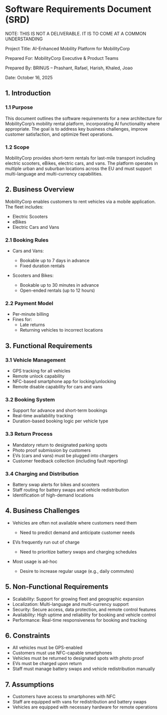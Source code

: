 # Software Requirements Document (SRD)

NOTE: THIS IS NOT A DELIVERABLE. IT IS TO COME AT A COMMON UNDERSTANDING

Project Title: AI-Enhanced Mobility Platform for MobilityCorp

Prepared For: MobilityCorp Executive &amp; Product Teams

Prepared By: BRINUS – Prashant, Rafael, Harish, Khaled, Joao

Date: October 16, 2025

## 1. Introduction

### 1.1 Purpose

This document outlines the software requirements for a new architecture for MobilityCorp’s mobility rental platform, incorporating AI functionality where appropriate. The goal is to address key business challenges, improve customer satisfaction, and optimize fleet operations.

### 1.2 Scope

MobilityCorp provides short-term rentals for last-mile transport including electric scooters, eBikes, electric cars, and vans. The platform operates in multiple urban and suburban locations across the EU and must support multi-language and multi-currency capabilities.

## 2. Business Overview

MobilityCorp enables customers to rent vehicles via a mobile application. The fleet includes:

- Electric Scooters
- eBikes
- Electric Cars and Vans

### 2.1 Booking Rules

- Cars and Vans:
  - Bookable up to 7 days in advance
  - Fixed duration rentals

- Scooters and Bikes:
  - Bookable up to 30 minutes in advance
  - Open-ended rentals (up to 12 hours)

### 2.2 Payment Model

- Per-minute billing
- Fines for:
  - Late returns
  - Returning vehicles to incorrect locations

## 3. Functional Requirements

### 3.1 Vehicle Management

- GPS tracking for all vehicles
- Remote unlock capability
- NFC-based smartphone app for locking/unlocking
- Remote disable capability for cars and vans

### 3.2 Booking System

- Support for advance and short-term bookings
- Real-time availability tracking
- Duration-based booking logic per vehicle type

### 3.3 Return Process

- Mandatory return to designated parking spots
- Photo proof submission by customers
- EVs (cars and vans) must be plugged into chargers
- Customer feedback collection (including fault reporting)

### 3.4 Charging and Distribution

- Battery swap alerts for bikes and scooters
- Staff routing for battery swaps and vehicle redistribution
- Identification of high-demand locations

## 4. Business Challenges

- Vehicles are often not available where customers need them
  - Need to predict demand and anticipate customer needs

- EVs frequently run out of charge
  - Need to prioritize battery swaps and charging schedules

- Most usage is ad-hoc
  - Desire to increase regular usage (e.g., daily commutes)

## 5. Non-Functional Requirements

- Scalability: Support for growing fleet and geographic expansion
- Localization: Multi-language and multi-currency support
- Security: Secure access, data protection, and remote control features
- Availability: High uptime and reliability for booking and vehicle control
- Performance: Real-time responsiveness for booking and tracking

## 6. Constraints

- All vehicles must be GPS-enabled
- Customers must use NFC-capable smartphones
- Vehicles must be returned to designated spots with photo proof
- EVs must be charged upon return
- Staff must manage battery swaps and vehicle redistribution manually

## 7. Assumptions

- Customers have access to smartphones with NFC
- Staff are equipped with vans for redistribution and battery swaps
- Vehicles are equipped with necessary hardware for remote operations